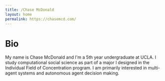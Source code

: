 ```yaml
---
title: /Chase McDonald
layout: home
permalink: https://chasemcd.com/
---
```


# Bio

My name is Chase McDonald and I'm a 5th year undergraduate at UCLA. I study computational social science as part of a major I designed in the Individual Field of Concentration program. I am primarily interested in multi-agent systems and autonomous agent decision making. 
